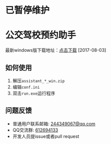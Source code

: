 # 已暂停维护
# 公交驾校预约助手

最新windows版下载地址：[点击下载](https://github.com/xiehe/gjjx-zhushou/releases/download/v0.1/assistant_v0.1_20170803_win.zip) [2017-08-03]

## 如何使用
1. 解压`assistant_*_win.zip`
2. 编辑`conf.ini`
3. 双击`run.exe`运行程序

## 问题反馈
- 普通用户联系邮箱: 244349067@qq.com
- QQ交流群: [612694133](http://shang.qq.com/wpa/qunwpa?idkey=38c561f2b680ffd92aedfe8ea06d8c8dc66a1e75c9ff5801fad80bbbf7fcd4ee)
- 开发人员提issue或者pull request
